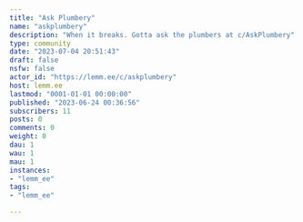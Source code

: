 ```yaml
---
title: "Ask Plumbery" 
name: "askplumbery"
description: "When it breaks. Gotta ask the plumbers at c/AskPlumbery"
type: community
date: "2023-07-04 20:51:43"
draft: false
nsfw: false
actor_id: "https://lemm.ee/c/askplumbery"
host: lemm.ee
lastmod: "0001-01-01 00:00:00"
published: "2023-06-24 00:36:56"
subscribers: 11
posts: 0
comments: 0
weight: 0
dau: 1
wau: 1
mau: 1
instances:
- "lemm_ee"
tags: 
- "lemm_ee"

---
```

